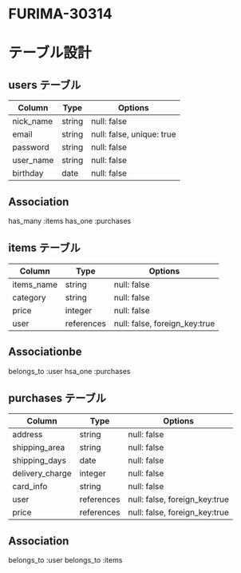 # FURIMA-30314


# テーブル設計


##  users テーブル



| Column     | Type   | Options                   |
| ---------- | ------ | ------------------------  |
| nick_name  | string | null: false               | 
| email      | string | null: false, unique: true | 
| password   | string | null: false               | 
| user_name  | string | null: false               | 
| birthday   | date   | null: false                


##  Association


has_many :items
has_one  :purchases


##  items テーブル


| Column     | Type       | Options                        |
| ---------- | ---------- | ------------------------------ |
| items_name | string     | null: false                    | 
| category   | string     | null: false                    | 
| price      | integer    | null: false                    | 
| user       | references | null: false, foreign_key:true  |


##  Associationbe

belongs_to :user
hsa_one    :purchases


##  purchases  テーブル


| Column          | Type        | Options                        |
| --------------- | ----------- | ------------------------------ |
| address         | string      | null: false                    | 
| shipping_area   | string      | null: false                    | 
| shipping_days   | date        | null: false                    | 
| delivery_charge | integer     | null: false                    | 
| card_info       | string      | null: false                    | 
| user            | references  | null: false, foreign_key:true  |
| price           | references  | null: false, foreign_key:true  |

##  Association

belongs_to :user
belongs_to :items
